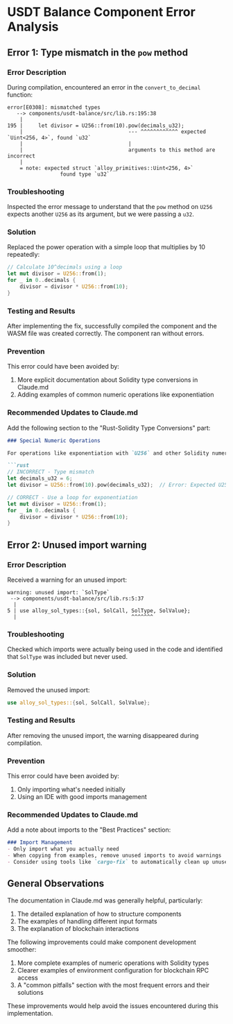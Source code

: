 # USDT Balance Component Error Analysis

## Error 1: Type mismatch in the `pow` method

### Error Description
During compilation, encountered an error in the `convert_to_decimal` function:
```
error[E0308]: mismatched types
   --> components/usdt-balance/src/lib.rs:195:38
    |
195 |     let divisor = U256::from(10).pow(decimals_u32);
    |                                  --- ^^^^^^^^^^^^ expected `Uint<256, 4>`, found `u32`
    |                                  |
    |                                  arguments to this method are incorrect
    |
    = note: expected struct `alloy_primitives::Uint<256, 4>`
                 found type `u32`
```

### Troubleshooting
Inspected the error message to understand that the `pow` method on `U256` expects another `U256` as its argument, but we were passing a `u32`.

### Solution
Replaced the power operation with a simple loop that multiplies by 10 repeatedly:
```rust
// Calculate 10^decimals using a loop
let mut divisor = U256::from(1);
for _ in 0..decimals {
    divisor = divisor * U256::from(10);
}
```

### Testing and Results
After implementing the fix, successfully compiled the component and the WASM file was created correctly. The component ran without errors.

### Prevention
This error could have been avoided by:
1. More explicit documentation about Solidity type conversions in Claude.md
2. Adding examples of common numeric operations like exponentiation

### Recommended Updates to Claude.md
Add the following section to the "Rust-Solidity Type Conversions" part:

```markdown
### Special Numeric Operations

For operations like exponentiation with `U256` and other Solidity numeric types:

```rust
// INCORRECT - Type mismatch
let decimals_u32 = 6;
let divisor = U256::from(10).pow(decimals_u32);  // Error: Expected U256, found u32

// CORRECT - Use a loop for exponentiation
let mut divisor = U256::from(1);
for _ in 0..decimals {
    divisor = divisor * U256::from(10);
}
```

## Error 2: Unused import warning

### Error Description
Received a warning for an unused import:
```
warning: unused import: `SolType`
 --> components/usdt-balance/src/lib.rs:5:37
  |
5 | use alloy_sol_types::{sol, SolCall, SolType, SolValue};
  |                                     ^^^^^^^
```

### Troubleshooting
Checked which imports were actually being used in the code and identified that `SolType` was included but never used.

### Solution
Removed the unused import:
```rust
use alloy_sol_types::{sol, SolCall, SolValue};
```

### Testing and Results
After removing the unused import, the warning disappeared during compilation.

### Prevention
This error could have been avoided by:
1. Only importing what's needed initially
2. Using an IDE with good imports management

### Recommended Updates to Claude.md
Add a note about imports to the "Best Practices" section:

```markdown
### Import Management
- Only import what you actually need
- When copying from examples, remove unused imports to avoid warnings
- Consider using tools like `cargo-fix` to automatically clean up unused imports
```

## General Observations

The documentation in Claude.md was generally helpful, particularly:

1. The detailed explanation of how to structure components
2. The examples of handling different input formats
3. The explanation of blockchain interactions

The following improvements could make component development smoother:

1. More complete examples of numeric operations with Solidity types
2. Clearer examples of environment configuration for blockchain RPC access
3. A "common pitfalls" section with the most frequent errors and their solutions

These improvements would help avoid the issues encountered during this implementation.